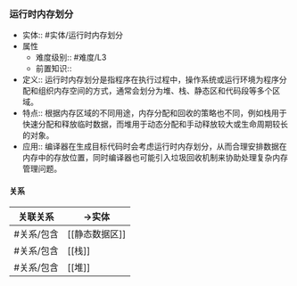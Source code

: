 ###  运行时内存划分 
- 实体:: #实体/运行时内存划分 
- 属性
	- 难度级别:: #难度/L3  
	- 前置知识::
- 定义:: 运行时内存划分是指程序在执行过程中，操作系统或运行环境为程序分配和组织内存空间的方式，通常会划分为堆、栈、静态区和代码段等多个区域。
- 特点:: 根据内存区域的不同用途，内存分配和回收的策略也不同，例如栈用于快速分配和释放临时数据，而堆用于动态分配和手动释放较大或生命周期较长的对象。
- 应用:: 编译器在生成目标代码时会考虑运行时内存划分，从而合理安排数据在内存中的存放位置，同时编译器也可能引入垃圾回收机制来协助处理复杂内存管理问题。
#### 关系
| 关联关系 | ->实体 |
| ---- | ---- |
| #关系/包含  | [[静态数据区]] |
| #关系/包含  | [[栈]] |
| #关系/包含  | [[堆]] |